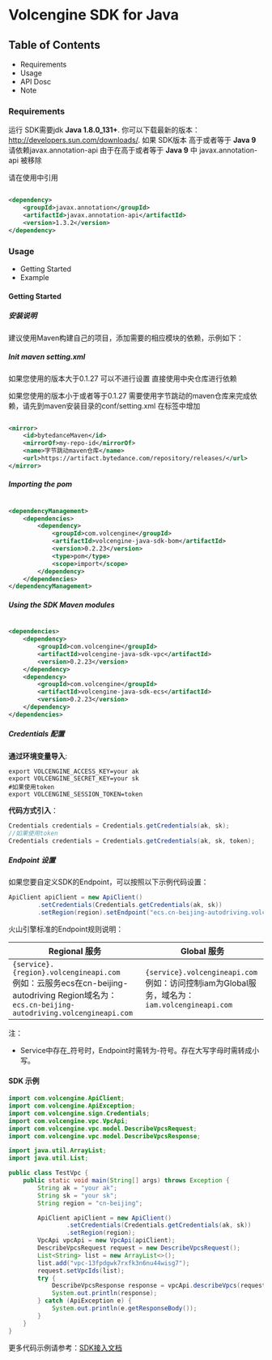 # Volcengine SDK for Java

## Table of Contents

* Requirements
* Usage
* API Dosc
* Note

### Requirements ###

运行 SDK需要jdk **Java 1.8.0_131+**. 你可以下载最新的版本： http://developers.sun.com/downloads/.
如果 SDK版本 高于或者等于 **Java 9** 请依赖javax.annotation-api
由于在高于或者等于 **Java 9** 中 javax.annotation-api 被移除

请在使用中引用

```xml

<dependency>
    <groupId>javax.annotation</groupId>
    <artifactId>javax.annotation-api</artifactId>
    <version>1.3.2</version>
</dependency>
```

### Usage ###

* Getting Started
* Example

#### Getting Started ####

##### 安装说明 #####

建议使用Maven构建自己的项目，添加需要的相应模块的依赖，示例如下：

##### Init maven setting.xml #####

如果您使用的版本大于0.1.27 可以不进行设置 直接使用中央仓库进行依赖

如果您使用的版本小于或者等于0.1.27
需要使用字节跳动的maven仓库来完成依赖，请先到maven安装目录的conf/setting.xml
在<mirrors/>标签中增加

```xml

<mirror>
    <id>bytedanceMaven</id>
    <mirrorOf>my-repo-id</mirrorOf>
    <name>字节跳动maven仓库</name>
    <url>https://artifact.bytedance.com/repository/releases/</url>
</mirror>
```

##### Importing the pom #####

```xml

<dependencyManagement>
    <dependencies>
        <dependency>
            <groupId>com.volcengine</groupId>
            <artifactId>volcengine-java-sdk-bom</artifactId>
            <version>0.2.23</version>
            <type>pom</type>
            <scope>import</scope>
        </dependency>
    </dependencies>
</dependencyManagement>
```

##### Using the SDK Maven modules #####

```xml

<dependencies>
    <dependency>
        <groupId>com.volcengine</groupId>
        <artifactId>volcengine-java-sdk-vpc</artifactId>
        <version>0.2.23</version>
    </dependency>
    <dependency>
        <groupId>com.volcengine</groupId>
        <artifactId>volcengine-java-sdk-ecs</artifactId>
        <version>0.2.23</version>
    </dependency>
</dependencies>
```

##### Credentials 配置 #####

**通过环境变量导入**:

```
export VOLCENGINE_ACCESS_KEY=your ak
export VOLCENGINE_SECRET_KEY=your sk
#如果使用token
export VOLCENGINE_SESSION_TOKEN=token
```

**代码方式引入**：

```java
Credentials credentials = Credentials.getCredentials(ak, sk);
//如果使用token
Credentials credentials = Credentials.getCredentials(ak, sk, token);
```

##### Endpoint 设置 #####

如果您要自定义SDK的Endpoint，可以按照以下示例代码设置：

```java
ApiClient apiClient = new ApiClient()
        .setCredentials(Credentials.getCredentials(ak, sk))
        .setRegion(region).setEndpoint("ecs.cn-beijing-autodriving.volcengineapi.com");
```

火山引擎标准的Endpoint规则说明：

| Regional 服务                                                                                                                            | Global 服务                                                                          |
|----------------------------------------------------------------------------------------------------------------------------------------|------------------------------------------------------------------------------------|
| `{service}.{region}.volcengineapi.com` <br> 例如：云服务ecs在cn-beijing-autodriving Region域名为： `ecs.cn-beijing-autodriving.volcengineapi.com` | `{service}.volcengineapi.com` <br> 例如：访问控制iam为Global服务，域名为：`iam.volcengineapi.com` |

注：

- Service中存在_符号时，Endpoint时需转为-符号。存在大写字母时需转成小写。

#### SDK 示例 ####

```java
import com.volcengine.ApiClient;
import com.volcengine.ApiException;
import com.volcengine.sign.Credentials;
import com.volcengine.vpc.VpcApi;
import com.volcengine.vpc.model.DescribeVpcsRequest;
import com.volcengine.vpc.model.DescribeVpcsResponse;

import java.util.ArrayList;
import java.util.List;

public class TestVpc {
    public static void main(String[] args) throws Exception {
        String ak = "your ak";
        String sk = "your sk";
        String region = "cn-beijing";

        ApiClient apiClient = new ApiClient()
                .setCredentials(Credentials.getCredentials(ak, sk))
                .setRegion(region);
        VpcApi vpcApi = new VpcApi(apiClient);
        DescribeVpcsRequest request = new DescribeVpcsRequest();
        List<String> list = new ArrayList<>();
        list.add("vpc-13fpdgwk7rxfk3n6nu44wisg7");
        request.setVpcIds(list);
        try {
            DescribeVpcsResponse response = vpcApi.describeVpcs(request);
            System.out.println(response);
        } catch (ApiException e) {
            System.out.println(e.getResponseBody());
        }
    }
}

```

更多代码示例请参考：[SDK接入文档](./SDK_Integration_zh.md)